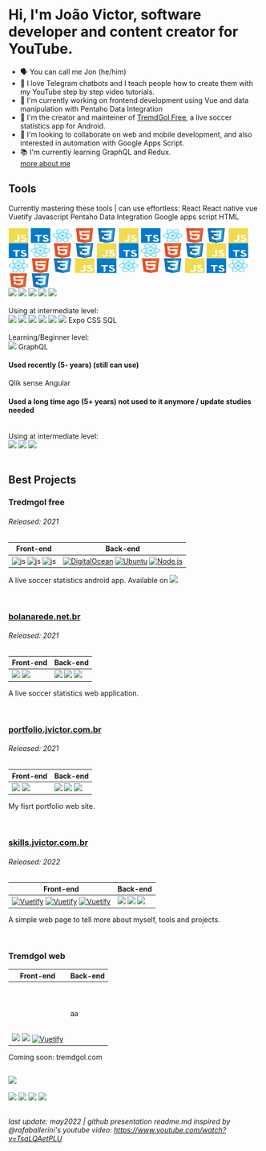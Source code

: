 <!-- usefull links: 
https://github.com/rafaballerini/PerfilGithub
https://devicon.dev/ 
https://github.com/anuraghazra/github-readme-stats
https://dev.to/envoy_/150-badges-for-github-pnk
https://docs.pipz.com/central-de-ajuda/learning-center/guia-basico-de-markdown#open
-->
# Hi, I'm João Victor, software developer and content creator for YouTube.

* 🗣 You can call me Jon (he/him)
* 🤖 I love Telegram chatbots and I teach people how to create them with my YouTube step by step video tutorials. 
* 💼 I'm currently working on frontend development using Vue and data manipulation with Pentaho Data Integration
* 📱 I'm the creator and mainteiner of [TremdGol Free](https://play.google.com/store/apps/details?id=com.bolanarede.tremdgol_free), a live soccer statistics app for Android. 
* 🙂 I'm looking to collaborate on web and mobile development, and also interested in automation with Google Apps Script. 
* 📚 I'm currently learning GraphQL and Redux.
<br><a href="http://skills.jvictor.com.br" target="_blank">more about me</a>


## Tools

Currently mastering these tools | can use effortless:
React
React native 
vue
Vuetify
Javascript
Pentaho Data Integration 
Google apps script 
HTML 
<div>
  <img align="center" alt="js" height="30" width="40" src="https://raw.githubusercontent.com/devicons/devicon/master/icons/javascript/javascript-plain.svg">
  <img align="center" alt="ts" height="30" width="40" src="https://raw.githubusercontent.com/devicons/devicon/master/icons/typescript/typescript-plain.svg">
  <img align="center" alt="react" height="30" width="40" src="https://raw.githubusercontent.com/devicons/devicon/master/icons/react/react-original.svg">
  <img align="center" alt="HTML" height="30" width="40" src="https://raw.githubusercontent.com/devicons/devicon/master/icons/html5/html5-original.svg">
  <img align="center" alt="CSS" height="30" width="40" src="https://raw.githubusercontent.com/devicons/devicon/master/icons/css3/css3-original.svg">
  <img align="center" alt="js" height="30" width="40" src="https://raw.githubusercontent.com/devicons/devicon/master/icons/javascript/javascript-plain.svg">
  <img align="center" alt="ts" height="30" width="40" src="https://raw.githubusercontent.com/devicons/devicon/master/icons/typescript/typescript-plain.svg">
  <img align="center" alt="react" height="30" width="40" src="https://raw.githubusercontent.com/devicons/devicon/master/icons/react/react-original.svg">
  <img align="center" alt="HTML" height="30" width="40" src="https://raw.githubusercontent.com/devicons/devicon/master/icons/html5/html5-original.svg">
  <img align="center" alt="CSS" height="30" width="40" src="https://raw.githubusercontent.com/devicons/devicon/master/icons/css3/css3-original.svg">
  <img align="center" alt="js" height="30" width="40" src="https://raw.githubusercontent.com/devicons/devicon/master/icons/javascript/javascript-plain.svg">
  <img align="center" alt="ts" height="30" width="40" src="https://raw.githubusercontent.com/devicons/devicon/master/icons/typescript/typescript-plain.svg">
  <img align="center" alt="react" height="30" width="40" src="https://raw.githubusercontent.com/devicons/devicon/master/icons/react/react-original.svg">
  <img align="center" alt="HTML" height="30" width="40" src="https://raw.githubusercontent.com/devicons/devicon/master/icons/html5/html5-original.svg">
  <img align="center" alt="CSS" height="30" width="40" src="https://raw.githubusercontent.com/devicons/devicon/master/icons/css3/css3-original.svg">
  <img align="center" alt="js" height="30" width="40" src="https://raw.githubusercontent.com/devicons/devicon/master/icons/javascript/javascript-plain.svg">
  <img align="center" alt="ts" height="30" width="40" src="https://raw.githubusercontent.com/devicons/devicon/master/icons/typescript/typescript-plain.svg">
  <img align="center" alt="react" height="30" width="40" src="https://raw.githubusercontent.com/devicons/devicon/master/icons/react/react-original.svg">
  <img align="center" alt="HTML" height="30" width="40" src="https://raw.githubusercontent.com/devicons/devicon/master/icons/html5/html5-original.svg">
  <img align="center" alt="CSS" height="30" width="40" src="https://raw.githubusercontent.com/devicons/devicon/master/icons/css3/css3-original.svg">
  <img align="center" alt="js" height="30" width="40" src="https://raw.githubusercontent.com/devicons/devicon/master/icons/javascript/javascript-plain.svg">
  <img align="center" alt="ts" height="30" width="40" src="https://raw.githubusercontent.com/devicons/devicon/master/icons/typescript/typescript-plain.svg">
  <img align="center" alt="react" height="30" width="40" src="https://raw.githubusercontent.com/devicons/devicon/master/icons/react/react-original.svg">
  <img align="center" alt="HTML" height="30" width="40" src="https://raw.githubusercontent.com/devicons/devicon/master/icons/html5/html5-original.svg">
  <img align="center" alt="CSS" height="30" width="40" src="https://raw.githubusercontent.com/devicons/devicon/master/icons/css3/css3-original.svg">
  <img align="center" alt="js" height="30" width="40" src="https://raw.githubusercontent.com/devicons/devicon/master/icons/javascript/javascript-plain.svg">
  <img align="center" alt="ts" height="30" width="40" src="https://raw.githubusercontent.com/devicons/devicon/master/icons/typescript/typescript-plain.svg">
  <img align="center" alt="react" height="30" width="40" src="https://raw.githubusercontent.com/devicons/devicon/master/icons/react/react-original.svg">
  <img align="center" alt="HTML" height="30" width="40" src="https://raw.githubusercontent.com/devicons/devicon/master/icons/html5/html5-original.svg">
  <img align="center" alt="CSS" height="30" width="40" src="https://raw.githubusercontent.com/devicons/devicon/master/icons/css3/css3-original.svg">
  <img align="center" alt="js" height="30" width="40" src="https://raw.githubusercontent.com/devicons/devicon/master/icons/javascript/javascript-plain.svg">
  <img align="center" alt="ts" height="30" width="40" src="https://raw.githubusercontent.com/devicons/devicon/master/icons/typescript/typescript-plain.svg">
  <img align="center" alt="react" height="30" width="40" src="https://raw.githubusercontent.com/devicons/devicon/master/icons/react/react-original.svg">
  <img align="center" alt="HTML" height="30" width="40" src="https://raw.githubusercontent.com/devicons/devicon/master/icons/html5/html5-original.svg">
  <img align="center" alt="CSS" height="30" width="40" src="https://raw.githubusercontent.com/devicons/devicon/master/icons/css3/css3-original.svg">
</div>

<div>
  <img src="https://img.shields.io/badge/TypeScript-007ACC?style=for-the-badge&logo=typescript&logoColor=white" target="_blank"> 
  <img src="https://img.shields.io/badge/Angular-DD0031?style=for-the-badge&logo=angular&logoColor=white" target="_blank">
  <img src="https://img.shields.io/badge/Digital_Ocean-0080FF?style=for-the-badge&logo=DigitalOcean&logoColor=white" target="_blank">
  <img src="https://img.shields.io/badge/Ubuntu-E95420?style=for-the-badge&logo=ubuntu&logoColor=white" target="_blank"> 
  <img src="https://img.shields.io/badge/Node.js-43853D?style=for-the-badge&logo=node.js&logoColor=white" target="_blank">
</div>
<br>
Using at intermediate level:
<div>
  <img src="https://img.shields.io/badge/TypeScript-007ACC?style=for-the-badge&logo=typescript&logoColor=white" target="_blank"> 
  <img src="https://img.shields.io/badge/Angular-DD0031?style=for-the-badge&logo=angular&logoColor=white" target="_blank">
  <img src="https://img.shields.io/badge/Digital_Ocean-0080FF?style=for-the-badge&logo=DigitalOcean&logoColor=white" target="_blank">
  <img src="https://img.shields.io/badge/Ubuntu-E95420?style=for-the-badge&logo=ubuntu&logoColor=white" target="_blank"> 
  <img src="https://img.shields.io/badge/Node.js-43853D?style=for-the-badge&logo=node.js&logoColor=white" target="_blank">
  <img src="https://img.shields.io/badge/Android_Studio-3DDC84?style=for-the-badge&logo=android-studio&logoColor=white" target="_blank">
  Expo CSS SQL
</div>

<br>
Learning/Beginner level:
<div>
  <img src="https://img.shields.io/badge/Redux-593D88?style=for-the-badge&logo=redux&logoColor=white" target="_blank"> 
GraphQL 
</div>

#### Used recently (5- years) (still can use) 

Qlik sense 
Angular 

#### Used a long time ago (5+ years) not used to it anymore / update studies needed

<br>
Using at intermediate level:
<div>
  <img src="https://img.shields.io/badge/PHP-777BB4?style=for-the-badge&logo=php&logoColor=white" target="_blank"> 
  <img src="https://img.shields.io/badge/Python-3776AB?style=for-the-badge&logo=python&logoColor=white" target="_blank">
  <img src="https://img.shields.io/badge/Django-092E20?style=for-the-badge&logo=django&logoColor=white" target="_blank">
</div>

<br>

## Best Projects

### Tredmgol free
###### Released: 2021
Front-end   | Back-end   | 
--------- | ------ |
<img align="center" alt="js" height="30" src="https://cdn.jsdelivr.net/gh/devicons/devicon/icons/vuejs/vuejs-original-wordmark.svg" /> <img align="center" alt="js" height="30" src="https://cdn.jsdelivr.net/gh/devicons/devicon/icons/vuetify/vuetify-original.svg" /> <img  align="center" alt="js" height="30" src="https://cdn.jsdelivr.net/gh/devicons/devicon/icons/javascript/javascript-original.svg" /> | <a href="https://digitalocean.com/"><img align="center" alt="DigitalOcean" height="30" src="https://cdn.jsdelivr.net/gh/devicons/devicon/icons/digitalocean/digitalocean-original.svg"></a> <a href="https://ubuntu.com/"><img align="center" alt="Ubuntu" height="30" src="https://cdn.jsdelivr.net/gh/devicons/devicon/icons/ubuntu/ubuntu-plain-wordmark.svg"></a> <a href="https://https://nodejs.org/en/"><img align="center" alt="Node.js" height="30" src="https://cdn.jsdelivr.net/gh/devicons/devicon/icons/nodejs/nodejs-original.svg"></a> |
          
A live soccer statistics android app. Available on <a href="https://play.google.com/store/apps/details?id=com.bolanarede.tremdgol_free" target="_blank"><img height="18" src="https://img.shields.io/badge/Google_Play-414141?style=for-the-badge&logo=google-play&logoColor=white" height="30em"  target="_blank"></a> 

<br>

### [bolanarede.net.br](http://bolanarede.net.br)
###### Released: 2021
Front-end   | Back-end   | 
--------- | ------ |
<img src="https://img.shields.io/badge/TypeScript-007ACC?style=for-the-badge&logo=typescript&logoColor=white" target="_blank">  <img src="https://img.shields.io/badge/Angular-DD0031?style=for-the-badge&logo=angular&logoColor=white" target="_blank"> | <img src="https://img.shields.io/badge/Digital_Ocean-0080FF?style=for-the-badge&logo=DigitalOcean&logoColor=white" target="_blank">   <img src="https://img.shields.io/badge/Ubuntu-E95420?style=for-the-badge&logo=ubuntu&logoColor=white" target="_blank"> <img src="https://img.shields.io/badge/Node.js-43853D?style=for-the-badge&logo=node.js&logoColor=white" target="_blank"> |

A live soccer statistics web application.

<br>

### [portfolio.jvictor.com.br](http://portfolio.jvictor.com.br)
###### Released: 2021
Front-end   | Back-end   | 
--------- | ------ |
<img src="https://img.shields.io/badge/TypeScript-007ACC?style=for-the-badge&logo=typescript&logoColor=white" target="_blank"> <img src="https://img.shields.io/badge/Angular-DD0031?style=for-the-badge&logo=angular&logoColor=white" target="_blank"> | <img src="https://img.shields.io/badge/Digital_Ocean-0080FF?style=for-the-badge&logo=DigitalOcean&logoColor=white" target="_blank">   <img src="https://img.shields.io/badge/Ubuntu-E95420?style=for-the-badge&logo=ubuntu&logoColor=white" target="_blank"> <img src="https://img.shields.io/badge/Node.js-43853D?style=for-the-badge&logo=node.js&logoColor=white" target="_blank"> |

My fisrt portfolio web site.

<br>

### [skills.jvictor.com.br](https://skills.jvictor.com.br)
###### Released: 2022
Front-end   | Back-end   | 
--------- | ------ |
<a href="https://vuetifyjs.com/en/"><img align="center" alt="Vuetify" height="20" src="https://cdn.jsdelivr.net/gh/devicons/devicon/icons/vuetify/vuetify-original.svg"></a>  <a href="https://vuetifyjs.com/en/"><img align="center" alt="Vuetify" height="30" src="https://cdn.jsdelivr.net/gh/devicons/devicon/icons/vuetify/vuetify-original.svg"></a>  <a href="https://vuetifyjs.com/en/"><img align="center" alt="Vuetify" height="30" src="https://cdn.jsdelivr.net/gh/devicons/devicon/icons/vuetify/vuetify-original.svg"></a> | <img src="https://img.shields.io/badge/Digital_Ocean-0080FF?style=for-the-badge&logo=DigitalOcean&logoColor=white" target="_blank">   <img src="https://img.shields.io/badge/Ubuntu-E95420?style=for-the-badge&logo=ubuntu&logoColor=white" target="_blank"> <img src="https://img.shields.io/badge/Node.js-43853D?style=for-the-badge&logo=node.js&logoColor=white" target="_blank"> |

A simple web page to tell more about myself, tools and projects.

<br>

### Tremdgol web

Front-end   | Back-end   | 
--------- | ------ |
<img style="margin-top: 100px;" src="https://img.shields.io/badge/JavaScript-F7DF1E?style=for-the-badge&logo=javascript&logoColor=black" target="_blank"> <img src="https://img.shields.io/badge/Vue.js-35495E?style=for-the-badge&logo=vue.js&logoColor=4FC08D" target="_blank"> <a href="https://vuetifyjs.com/en/"><img align="center" alt="Vuetify" height="30" src="https://cdn.jsdelivr.net/gh/devicons/devicon/icons/vuetify/vuetify-original.svg"></a>| aa |

Coming soon: tremdgol.com


<!-- -  I have others soccer statistics projects released that I'm working to swith to public repositories. -->

## 

<div>
<img height="130em" src="https://github-readme-stats.vercel.app/api/top-langs/?username=jvictorjs&layout=compact&langs_count=7&theme=dracula"/> 
 
  <a href="https://www.youtube.com/user/jvwrCIN" target="_blank"><img src="https://img.shields.io/badge/YouTube-FF0000?style=for-the-badge&logo=youtube&logoColor=white" height="30em" target="_blank"></a>
  <a href="https://twitter.com/jvictor_js" target="_blank"><img src="https://img.shields.io/badge/Twitter-1DA1F2?style=for-the-badge&logo=twitter&logoColor=white" height="30em"  target="_blank"></a> 
  <a href="https://www.linkedin.com/in/jo%C3%A3o-victor-ramos-6570a21b7/" target="_blank"><img src="https://img.shields.io/badge/-LinkedIn-%230077B5?style=for-the-badge&logo=linkedin&logoColor=white" height="30em" target="_blank"></a> 
  <a href="https://play.google.com/store/apps/developer?id=bolanarede.net.br" target="_blank"><img src="https://img.shields.io/badge/Google_Play-414141?style=for-the-badge&logo=google-play&logoColor=white" height="30em"  target="_blank"></a> 
</div>

##
###### *last update: may2022 | github presentation readme.md inspired by @rafaballerini's youtube video: https://www.youtube.com/watch?v=TsaLQAetPLU*
 

<!--



## Oiii eu sou a Rafaella Ballerini, criadora de conteúdo de programação e tecnologia!
<div align="center">
  <a href="https://github.com/rafaballerini">
  <img height="180em" src="https://github-readme-stats.vercel.app/api?username=rafaballerini&show_icons=true&theme=dracula&include_all_commits=true&count_private=true"/>
  <img height="180em" src="https://github-readme-stats.vercel.app/api/top-langs/?username=rafaballerini&layout=compact&langs_count=7&theme=dracula"/>
</div>
<div style="display: inline_block"><br>
  <img align="center" alt="Rafa-Js" height="30" width="40" src="https://raw.githubusercontent.com/devicons/devicon/master/icons/javascript/javascript-plain.svg">
  <img align="center" alt="Rafa-Ts" height="30" width="40" src="https://raw.githubusercontent.com/devicons/devicon/master/icons/typescript/typescript-plain.svg">
  <img align="center" alt="Rafa-React" height="30" width="40" src="https://raw.githubusercontent.com/devicons/devicon/master/icons/react/react-original.svg">
  <img align="center" alt="Rafa-HTML" height="30" width="40" src="https://raw.githubusercontent.com/devicons/devicon/master/icons/html5/html5-original.svg">
  <img align="center" alt="Rafa-CSS" height="30" width="40" src="https://raw.githubusercontent.com/devicons/devicon/master/icons/css3/css3-original.svg">
  <img align="center" alt="Rafa-Python" height="30" width="40" src="https://raw.githubusercontent.com/devicons/devicon/master/icons/python/python-original.svg">
  <img align="center" alt="Rafa-Csharp" height="30" width="40" src="https://raw.githubusercontent.com/devicons/devicon/master/icons/csharp/csharp-original.svg">
  <img align="right" alt="Rafa-pic" height="150" style="border-radius:50px;" src="https://media.discordapp.net/attachments/639956127056134178/890373478988013628/Publicacoes_Instagram_1_1.png?width=676&height=676">
</div>
  
  ##
 
<div> 
  <a href="https://www.youtube.com/channel/UC_-uuuZbY0AAt9CViNzvc-Q" target="_blank"><img src="https://img.shields.io/badge/YouTube-FF0000?style=for-the-badge&logo=youtube&logoColor=white" target="_blank"></a>
  <a href="https://instagram.com/rafaballerini" target="_blank"><img src="https://img.shields.io/badge/-Instagram-%23E4405F?style=for-the-badge&logo=instagram&logoColor=white" target="_blank"></a>
 	<a href="https://www.twitch.tv/rafaballerinii" target="_blank"><img src="https://img.shields.io/badge/Twitch-9146FF?style=for-the-badge&logo=twitch&logoColor=white" target="_blank"></a>
 <a href="https://discord.gg/wagxzStdcR" target="_blank"><img src="https://img.shields.io/badge/Discord-7289DA?style=for-the-badge&logo=discord&logoColor=white" target="_blank"></a> 
  <a href = "mailto:contatorafaballerini@gmail.com"><img src="https://img.shields.io/badge/-Gmail-%23333?style=for-the-badge&logo=gmail&logoColor=white" target="_blank"></a>
  <a href="https://www.linkedin.com/in/rafaella-ballerini-45875016a" target="_blank"><img src="https://img.shields.io/badge/-LinkedIn-%230077B5?style=for-the-badge&logo=linkedin&logoColor=white" target="_blank"></a> 
 
  ![Snake animation](https://github.com/rafaballerini/rafaballerini/blob/output/github-contribution-grid-snake.svg)
 
</div>


-->


<!--
**jvictorjs2/jvictorjs2** is a ✨ _special_ ✨ repository because its `README.md` (this file) appears on your GitHub profile.

Here are some ideas to get you started:

- 🔭 I’m currently working on ...
- 🌱 I’m currently learning ...
- 👯 I’m looking to collaborate on ...
- 🤔 I’m looking for help with ...
- 💬 Ask me about ...
- 📫 How to reach me: ...
- 😄 Pronouns: ...
- ⚡ Fun fact: ...
-->
